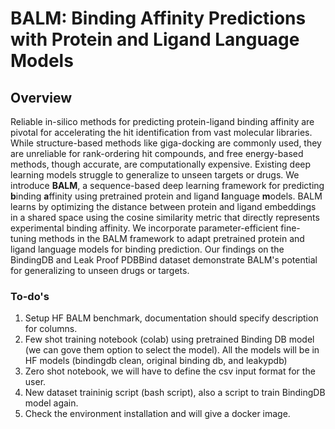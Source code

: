 # BALM: Binding Affinity Predictions with Protein and Ligand Language Models

## Overview

Reliable in-silico methods for predicting protein-ligand binding affinity are pivotal for accelerating the hit identification from vast molecular libraries. While structure-based methods like giga-docking are commonly used, they are unreliable for rank-ordering hit compounds, and free energy-based methods, though accurate, are computationally expensive. Existing deep learning models struggle to generalize to unseen targets or drugs. We introduce **BALM**, a sequence-based deep learning framework for predicting **b**inding **a**ffinity using pretrained protein and ligand **l**anguage **m**odels. BALM learns by optimizing the distance between protein and ligand embeddings in a shared space using the cosine similarity metric that directly represents experimental binding affinity. We incorporate parameter-efficient fine-tuning methods in the BALM framework to adapt pretrained protein and ligand language models for binding prediction. Our findings on the BindingDB and Leak Proof PDBBind dataset demonstrate BALM's potential for generalizing to unseen drugs or targets.

### To-do's
1. Setup HF BALM benchmark, documentation should specify description for columns.
2. Few shot training notebook (colab) using pretrained Binding DB model (we can gove them option to select the model). All the models will be in HF models (bindingdb clean, original binding db, and leakypdb)
3. Zero shot notebook, we will have to define the csv input format for the user.
4. New dataset traininig script (bash script), also a script to train BindingDB model again.
5. Check the environment installation and will give a docker image.

